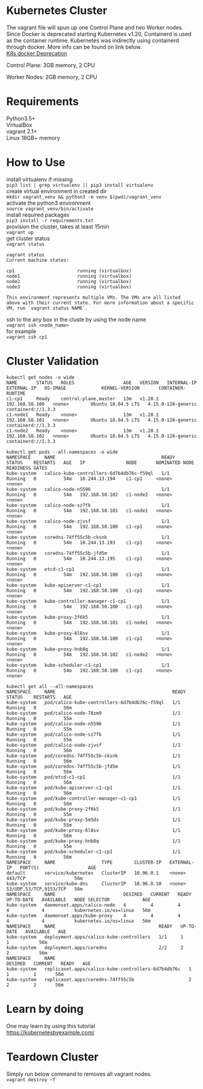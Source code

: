 Kubernetes Cluster
==================

The vagrant file will spun up one Control Plane and two Worker nodes. Since Docker is deprecated starting Kubernetes v1.20, Containerd is used as the container runtime. Kubernetes was indirectly using containerd through docker. More info can be found on link below.  
[K8s docker Deprecation](https://kubernetes.io/blog/2020/12/02/dont-panic-kubernetes-and-docker/)


Control Plane:
3GB memory,
2 CPU

Worker Nodes:
2GB memory,
2 CPU

Requirements
============
Python3.5+  
VirtualBox  
vagrant 2.1+  
Linux 16GB+ memory  

How to Use
==========
install virtualenv if missing  
`pip3 list | grep virtualenv || pip3 install virtualenv`  
create virtual environment in created dir  
`mkdir vagrant_venv && python3 -m venv $(pwd)/vagrant_venv`  
activate the python3 environment  
`source vagrant_venv/bin/activate`  
install required packages  
`pip3 install -r requirements.txt`  
provision the cluster, takes at least 15min  
`vagrant up`  
get cluster status  
`vagrant status`  
```
vagrant status
Current machine states:

cp1                       running (virtualbox)
node1                     running (virtualbox)
node2                     running (virtualbox)
node3                     running (virtualbox)

This environment represents multiple VMs. The VMs are all listed
above with their current state. For more information about a specific
VM, run `vagrant status NAME`.
```
ssh to the any box in the cluste by using the node name  
`vagrant ssh <node_name>`  
for example  
`vagrant ssh cp1`  

Cluster Validation
==================
```
kubectl get nodes -o wide
NAME       STATUS   ROLES                  AGE   VERSION   INTERNAL-IP      EXTERNAL-IP   OS-IMAGE             KERNEL-VERSION       CONTAINER-RUNTIME
c1-cp1     Ready    control-plane,master   13m   v1.20.1   192.168.58.100   <none>        Ubuntu 18.04.5 LTS   4.15.0-128-generic   containerd://1.3.3
c1-node1   Ready    <none>                 13m   v1.20.1   192.168.58.101   <none>        Ubuntu 18.04.5 LTS   4.15.0-128-generic   containerd://1.3.3
c1-node2   Ready    <none>                 13m   v1.20.1   192.168.58.102   <none>        Ubuntu 18.04.5 LTS   4.15.0-128-generic   containerd://1.3.3
```

```
kubectl get pods --all-namespaces -o wide
NAMESPACE     NAME                                       READY   STATUS    RESTARTS   AGE   IP               NODE       NOMINATED NODE   READINESS GATES
kube-system   calico-kube-controllers-6d7b4db76c-f59ql   1/1     Running   0          54m   10.244.13.194    c1-cp1     <none>           <none>
kube-system   calico-node-n5596                          1/1     Running   0          54m   192.168.58.102   c1-node2   <none>           <none>
kube-system   calico-node-sz7fk                          1/1     Running   0          54m   192.168.58.101   c1-node1   <none>           <none>
kube-system   calico-node-zjvsf                          1/1     Running   0          54m   192.168.58.100   c1-cp1     <none>           <none>
kube-system   coredns-74ff55c5b-cksnk                    1/1     Running   0          54m   10.244.13.193    c1-cp1     <none>           <none>
kube-system   coredns-74ff55c5b-jfd5m                    1/1     Running   0          54m   10.244.13.195    c1-cp1     <none>           <none>
kube-system   etcd-c1-cp1                                1/1     Running   0          54m   192.168.58.100   c1-cp1     <none>           <none>
kube-system   kube-apiserver-c1-cp1                      1/1     Running   0          54m   192.168.58.100   c1-cp1     <none>           <none>
kube-system   kube-controller-manager-c1-cp1             1/1     Running   0          54m   192.168.58.100   c1-cp1     <none>           <none>
kube-system   kube-proxy-2f6k5                           1/1     Running   0          54m   192.168.58.101   c1-node1   <none>           <none>
kube-system   kube-proxy-6l8sv                           1/1     Running   0          54m   192.168.58.100   c1-cp1     <none>           <none>
kube-system   kube-proxy-hnb8q                           1/1     Running   0          54m   192.168.58.102   c1-node2   <none>           <none>
kube-system   kube-scheduler-c1-cp1                      1/1     Running   0          54m   192.168.58.100   c1-cp1     <none>           <none>
```

```
kubectl get all --all-namespaces
NAMESPACE     NAME                                           READY   STATUS    RESTARTS   AGE
kube-system   pod/calico-kube-controllers-6d7b4db76c-f59ql   1/1     Running   0          56m
kube-system   pod/calico-node-78zm9                          1/1     Running   0          55m
kube-system   pod/calico-node-n5596                          1/1     Running   0          55m
kube-system   pod/calico-node-sz7fk                          1/1     Running   0          55m
kube-system   pod/calico-node-zjvsf                          1/1     Running   0          56m
kube-system   pod/coredns-74ff55c5b-cksnk                    1/1     Running   0          56m
kube-system   pod/coredns-74ff55c5b-jfd5m                    1/1     Running   0          56m
kube-system   pod/etcd-c1-cp1                                1/1     Running   0          56m
kube-system   pod/kube-apiserver-c1-cp1                      1/1     Running   0          56m
kube-system   pod/kube-controller-manager-c1-cp1             1/1     Running   0          56m
kube-system   pod/kube-proxy-2f6k5                           1/1     Running   0          55m
kube-system   pod/kube-proxy-5m5ds                           1/1     Running   0          55m
kube-system   pod/kube-proxy-6l8sv                           1/1     Running   0          56m
kube-system   pod/kube-proxy-hnb8q                           1/1     Running   0          55m
kube-system   pod/kube-scheduler-c1-cp1                      1/1     Running   0          56m
NAMESPACE     NAME                 TYPE        CLUSTER-IP   EXTERNAL-IP   PORT(S)                  AGE
default       service/kubernetes   ClusterIP   10.96.0.1    <none>        443/TCP                  56m
kube-system   service/kube-dns     ClusterIP   10.96.0.10   <none>        53/UDP,53/TCP,9153/TCP   56m
NAMESPACE     NAME                         DESIRED   CURRENT   READY   UP-TO-DATE   AVAILABLE   NODE SELECTOR            AGE
kube-system   daemonset.apps/calico-node   4         4         4       4            4           kubernetes.io/os=linux   56m
kube-system   daemonset.apps/kube-proxy    4         4         4       4            4           kubernetes.io/os=linux   56m
NAMESPACE     NAME                                      READY   UP-TO-DATE   AVAILABLE   AGE
kube-system   deployment.apps/calico-kube-controllers   1/1     1            1           56m
kube-system   deployment.apps/coredns                   2/2     2            2           56m
NAMESPACE     NAME                                                 DESIRED   CURRENT   READY   AGE
kube-system   replicaset.apps/calico-kube-controllers-6d7b4db76c   1         1         1       56m
kube-system   replicaset.apps/coredns-74ff55c5b                    2         2         2       56m
```

Learn by doing
==============
One may learn by using this tutorial  
https://kubernetesbyexample.com/


Teardown Cluster
================
Simply run below command to removes all vagrant nodes.  
`vagrant destroy -f`
